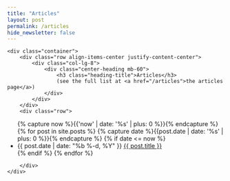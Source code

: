 ```yaml
---
title: "Articles"
layout: post
permalink: /articles
hide_newsletter: false
---
```


    <div class="container">
        <div class="row align-items-center justify-content-center">
            <div class="col-lg-8">
                <div class="center-heading mb-60">
                    <h3 class="heading-title">Articles</h3>
                    (see the full list at <a href="/articles">the articles page</a>)
                </div>
            </div>
        </div>
        <div class="row">

<ul class="article-list">
  {% capture now %}{{'now' | date: '%s' | plus: 0 %}}{% endcapture %}
  {% for post in site.posts %}
    {% capture date %}{{post.date | date: '%s' | plus: 0 %}}{% endcapture %}
    {% if date <= now %}
    <li class="article-item">
      <time class="article-date" datetime="{{ post.date | date_to_xmlschema }}" itemprop="datePublished">{{ post.date | date: "%b %-d, %Y" }}</time>
      <a href="{{ post.url }}">{{ post.title }}</a>
    </li>
    {% endif %}
  {% endfor %}
</ul>


        </div>
    </div>